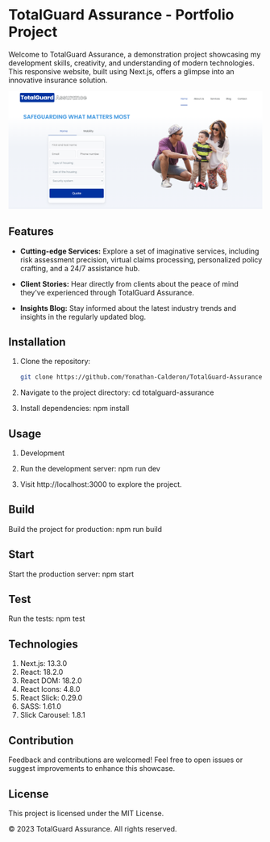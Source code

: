 # TotalGuard Assurance - Portfolio Project

Welcome to TotalGuard Assurance, a demonstration project showcasing my development skills, creativity, and understanding of modern technologies. This responsive website, built using Next.js, offers a glimpse into an innovative insurance solution.

![Portfolio Image](https://github.com/Yonathan-Calderon/CalderonDev---/blob/main/public/screenTotalGuard.png)

## Features

- **Cutting-edge Services:** Explore a set of imaginative services, including risk assessment precision, virtual claims processing, personalized policy crafting, and a 24/7 assistance hub.

- **Client Stories:** Hear directly from clients about the peace of mind they've experienced through TotalGuard Assurance.

- **Insights Blog:** Stay informed about the latest industry trends and insights in the regularly updated blog.

## Installation

1. Clone the repository:

   ```bash
   git clone https://github.com/Yonathan-Calderon/TotalGuard-Assurance.git

2. Navigate to the project directory:
cd totalguard-assurance

3. Install dependencies:
npm install

## Usage

1. Development

2. Run the development server:
npm run dev

3. Visit http://localhost:3000 to explore the project.

## Build

Build the project for production:
npm run build

## Start

Start the production server:
npm start

## Test

Run the tests:
npm test

## Technologies

1. Next.js: 13.3.0
2. React: 18.2.0
3. React DOM: 18.2.0
4. React Icons: 4.8.0
5. React Slick: 0.29.0
6. SASS: 1.61.0
7. Slick Carousel: 1.8.1

## Contribution
Feedback and contributions are welcomed! Feel free to open issues or suggest improvements to enhance this showcase.

## License
This project is licensed under the MIT License.

© 2023 TotalGuard Assurance. All rights reserved.
